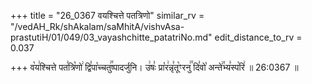 +++
title = "26_0367 वयश्चित्ते पतत्रिणो"
similar_rv = "/vedAH_Rk/shAkalam/saMhitA/vishvAsa-prastutiH/01/049/03_vayashchitte_patatriNo.md"
edit_distance_to_rv = 0.037

+++
व꣡य꣢श्चित्ते पत꣣त्रि꣡णो꣢ द्वि꣣पा꣡च्चतु꣢꣯ष्पादर्जुनि। उ꣢षः꣣ प्रा꣡र꣢न्नृ꣣तू꣡ꣳरनु꣢꣯ दि꣣वो꣡ अन्ते꣢꣯भ्य꣣स्प꣡रि꣢ ॥ 26:0367 ॥

<div class="js_include " url="/vedAH_Rk/shAkalam/saMhitA/vishvAsa-prastutiH/01/049/03_vayashchitte_patatriNo.md"  newLevelForH1="2" title="विश्वास-शाकल-प्रस्तुतिः"  > </div>